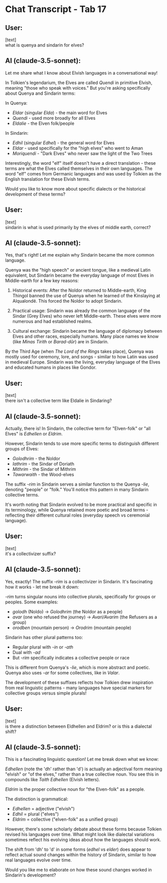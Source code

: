 # Chat Transcript - Tab 17

## User:


[text]  
what is quenya and sindarin for elves?


## AI (claude-3.5-sonnet):

Let me share what I know about Elvish languages in a conversational way!

In Tolkien's legendarium, the Elves are called _Quendi_ in primitive Elvish, meaning "those 
who speak with voices." But you're asking specifically about Quenya and Sindarin terms:

In Quenya:
- _Eldar_ (singular _Elda_) - the main word for Elves
- _Quendi_ - used more broadly for all Elves
- _Eldalie_ - the Elven folk/people

In Sindarin:
- _Edhil_ (singular _Edhel_) - the general word for Elves
- _Eldar_ - used specifically for the "high elves" who went to Aman
- _Moriquendi_ - "Dark Elves" who never saw the light of the Two Trees

Interestingly, the word "elf" itself doesn't have a direct translation - these terms are 
what the Elves called themselves in their own languages. The word "elf" comes from 
Germanic languages and was used by Tolkien as the English translation for these Elvish 
terms.

Would you like to know more about specific dialects or the historical development of 
these terms?

## User:


[text]  
sindarin is what is used primarily by the elves of middle earth, correct?


## AI (claude-3.5-sonnet):

Yes, that's right! Let me explain why Sindarin became the more common language.

Quenya was the "high speech" or ancient tongue, like a medieval Latin equivalent, but 
Sindarin became the everyday language of most Elves in Middle-earth for a few key 
reasons:

1. Historical events: After the Noldor returned to Middle-earth, King Thingol banned 
   the use of Quenya when he learned of the Kinslaying at Alqualondë. This forced the 
   Noldor to adopt Sindarin.

2. Practical usage: Sindarin was already the common language of the Sindar (Grey 
   Elves) who never left Middle-earth. These elves were more numerous and had 
   established realms.

3. Cultural exchange: Sindarin became the language of diplomacy between Elves and 
   other races, especially humans. Many place names we know (like _Minas Tirith_ or 
   _Barad-dûr_) are in Sindarin.

By the Third Age (when _The Lord of the Rings_ takes place), Quenya was mostly used 
for ceremony, lore, and songs - similar to how Latin was used in medieval Europe. 
Sindarin was the living, everyday language of the Elves and educated humans in places 
like Gondor.

## User:


[text]  
there isn't a collective term like Eldalie in Sindaring?


## AI (claude-3.5-sonnet):



Actually, there is! In Sindarin, the collective term for "Elven-folk" or "all Elves" is 
_Edhellen_ or _Eldrim_.

However, Sindarin tends to use more specific terms to distinguish different groups of 
Elves:

- _Golodhrim_ - the Noldor
- _Iathrim_ - the Sindar of Doriath
- _Mithrim_ - the Sindar of Mithrim
- _Tawarwaith_ - the Wood-elves

The suffix _-rim_ in Sindarin serves a similar function to the Quenya _-lie_, denoting 
"people" or "folk." You'll notice this pattern in many Sindarin collective terms.

It's worth noting that Sindarin evolved to be more practical and specific in its 
terminology, while Quenya retained more poetic and broad terms - reflecting their 
different cultural roles (everyday speech vs ceremonial language).

## User:


[text]  
it's a collectivizer suffix?


## AI (claude-3.5-sonnet):



Yes, exactly! The suffix _-rim_ is a collectivizer in Sindarin. It's fascinating how it 
works - let me break it down:

_-rim_ turns singular nouns into collective plurals, specifically for groups or peoples. 
Some examples:

- _golodh_ (Noldo) → _Golodhrim_ (the Noldor as a people)
- _avar_ (one who refused the journey) → _Avari/Avarim_ (the Refusers as a group)
- _orodben_ (mountain person) → _Orodrim_ (mountain people)

Sindarin has other plural patterns too:
- Regular plural with _-in_ or _-ath_
- Dual with _-ad_
- But _-rim_ specifically indicates a collective people or race

This is different from Quenya's _-lie_, which is more abstract and poetic. Quenya also 
uses _-ar_ for some collectives, like in _Valar_.

The development of these suffixes reflects how Tolkien drew inspiration from real 
linguistic patterns - many languages have special markers for collective groups versus 
simple plurals!

## User:


[text]  
is there a distinction between Eldhellen and Eldrim? or is this a dialectal shift?


## AI (claude-3.5-sonnet):



This is a fascinating linguistic question! Let me break down what we know:

_Edhellen_ (note the 'dh' rather than 'd') is actually an adjectival form meaning 
"elvish" or "of the elves," rather than a true collective noun. You see this in 
compounds like _Taith Edhellen_ (Elvish letters).

_Eldrim_ is the proper collective noun for "the Elven-folk" as a people.

The distinction is grammatical:
- _Edhellen_ = adjective ("elvish")
- _Edhil_ = plural ("elves")
- _Eldrim_ = collective ("elven-folk" as a unified group)

However, there's some scholarly debate about these forms because Tolkien revised his 
languages over time. What might look like dialectal variations sometimes reflect his 
evolving ideas about how the languages should work.

The shift from 'dh' to 'd' in some forms (_edhel_ vs _elder_) does appear to reflect 
actual sound changes within the history of Sindarin, similar to how real languages 
evolve over time.

Would you like me to elaborate on how these sound changes worked in Sindarin's 
development?
